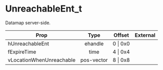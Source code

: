 # UnreachableEnt_t
Datamap server-side.

|Prop|Type|Offset|External|
|---|:-:|:-:|--:|
|hUnreachableEnt|ehandle|0 \| 0x0||
|fExpireTime|time|4 \| 0x4||
|vLocationWhenUnreachable|pos-vector|8 \| 0x8||
